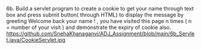 6b. Build a servlet program to create a cookie to get your name through text box and press submit button( through HTML) to display the message by greeting Welcome back your name ! , you have visited this page n times ( n = number of your visit ) and demonstrate the expiry of cookie also.
https://github.com/SnehaKhanaganvi/ADJ_Assignment/blob/main/6b_Servlet.java/CookieServlet.jpg
